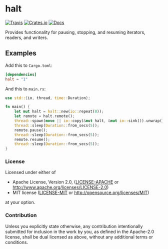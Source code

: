 # halt

[![Travis](https://api.travis-ci.com/evenorog/halt.svg?branch=master)](https://travis-ci.com/evenorog/halt)
[![Crates.io](https://img.shields.io/crates/v/halt.svg)](https://crates.io/crates/halt)
[![Docs](https://docs.rs/halt/badge.svg)](https://docs.rs/halt)

Provides functionality for pausing, stopping, and resuming iterators, readers, and writers.

## Examples

Add this to `Cargo.toml`:

```toml
[dependencies]
halt = "1"
```

And this to `main.rs`:

```rust
use std::{io, thread, time::Duration};

fn main() {
    let mut halt = halt::new(io::repeat(0));
    let remote = halt.remote();
    thread::spawn(move || io::copy(&mut halt, &mut io::sink()).unwrap());
    thread::sleep(Duration::from_secs(5));
    remote.pause();
    thread::sleep(Duration::from_secs(5));
    remote.resume();
    thread::sleep(Duration::from_secs(5));
}
```

### License

Licensed under either of

 * Apache License, Version 2.0, ([LICENSE-APACHE](LICENSE-APACHE) or http://www.apache.org/licenses/LICENSE-2.0)
 * MIT license ([LICENSE-MIT](LICENSE-MIT) or http://opensource.org/licenses/MIT)

at your option.

### Contribution

Unless you explicitly state otherwise, any contribution intentionally submitted
for inclusion in the work by you, as defined in the Apache-2.0 license, shall be dual licensed as above, without any
additional terms or conditions.
